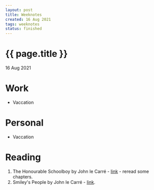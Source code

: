 ```yaml
---
layout: post
title: Weeknotes
created: 16 Aug 2021
tags: weeknotes
status: finished
---
```


{{ page.title }}
================

<p class="meta">16 Aug 2021</p>

# Work
* Vaccation

# Personal 
* Vaccation

# Reading
1. The Honourable Schoolboy by John le Carré - [link](https://www.goodreads.com/book/show/18990.The_Honourable_Schoolboy) - reread some chapters.
2. Smiley's People by John le Carré - [link](https://www.goodreads.com/book/show/18999.Smiley_s_People).

